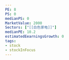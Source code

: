 ```yaml
---
PE: 8
PS: 0
medianPS: 0
MarketValue: 2000
Sectors: ["[[白色家电]]"]
medianPE: 10.2
estimatedEearningsGrowth: 0
tags:
- stock
- stockInFocus 
---
```


